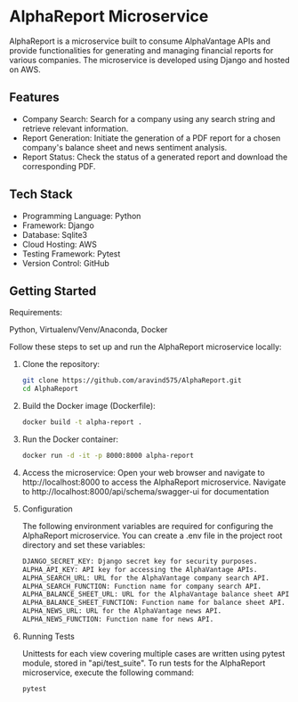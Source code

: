 # AlphaReport Microservice

AlphaReport is a microservice built to consume AlphaVantage APIs and provide functionalities for generating and managing financial reports for various companies. The microservice is developed using Django and hosted on AWS.

## Features

- Company Search: Search for a company using any search string and retrieve relevant information.
- Report Generation: Initiate the generation of a PDF report for a chosen company's balance sheet and news sentiment analysis.
- Report Status: Check the status of a generated report and download the corresponding PDF.

## Tech Stack

- Programming Language: Python
- Framework: Django
- Database: Sqlite3
- Cloud Hosting: AWS
- Testing Framework: Pytest
- Version Control: GitHub

## Getting Started

Requirements:

Python, Virtualenv/Venv/Anaconda, Docker

Follow these steps to set up and run the AlphaReport microservice locally:

1. Clone the repository:

   ```bash
   git clone https://github.com/aravind575/AlphaReport.git
   cd AlphaReport

2. Build the Docker image (Dockerfile):

   ```bash
   docker build -t alpha-report .

3. Run the Docker container:
   
   ```bash
   docker run -d -it -p 8000:8000 alpha-report

4. Access the microservice:
   Open your web browser and navigate to http://localhost:8000 to access the AlphaReport microservice.
   Navigate to http://localhost:8000/api/schema/swagger-ui for documentation
   
   
5. Configuration   
   
   The following environment variables are required for configuring the AlphaReport microservice. You can create a .env file in the project root directory and set these variables: 

   ```bash  
   DJANGO_SECRET_KEY: Django secret key for security purposes.
   ALPHA_API_KEY: API key for accessing the AlphaVantage APIs.
   ALPHA_SEARCH_URL: URL for the AlphaVantage company search API.
   ALPHA_SEARCH_FUNCTION: Function name for company search API.
   ALPHA_BALANCE_SHEET_URL: URL for the AlphaVantage balance sheet API.
   ALPHA_BALANCE_SHEET_FUNCTION: Function name for balance sheet API.
   ALPHA_NEWS_URL: URL for the AlphaVantage news API.
   ALPHA_NEWS_FUNCTION: Function name for news API.

6. Running Tests   
   
   Unittests for each view covering multiple cases are written using pytest module, stored in "api/test_suite".
   To run tests for the AlphaReport microservice, execute the following command:   
   
   ```bash
   pytest